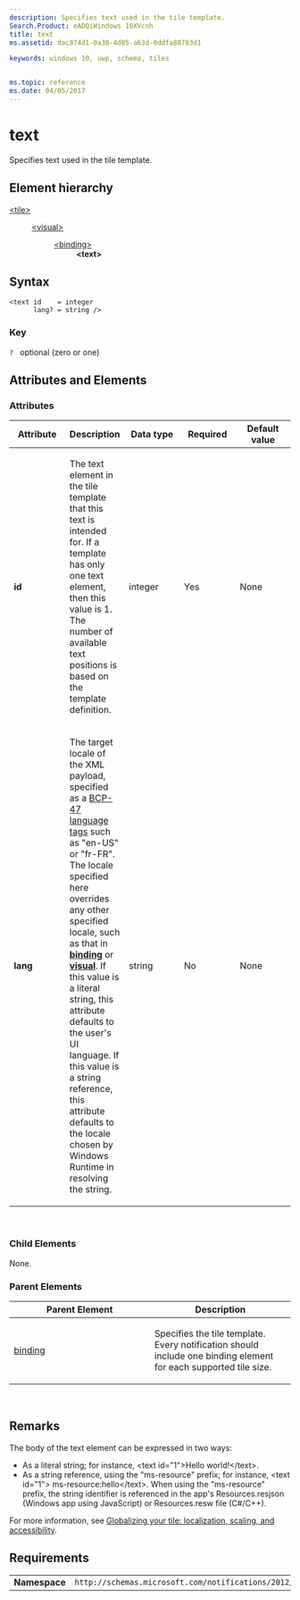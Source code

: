 ```yaml
---
description: Specifies text used in the tile template.
Search.Product: eADQiWindows 10XVcnh
title: text
ms.assetid: dac874d1-0a30-4d85-a63d-0ddfa88783d1

keywords: windows 10, uwp, schema, tiles


ms.topic: reference
ms.date: 04/05/2017
---
```


# text

Specifies text used in the tile template.

## Element hierarchy

<dl>
<dt><a href="element-tile.md">&lt;tile&gt;</a></dt>
<dd>
<dl>
<dt><a href="element-visual.md">&lt;visual&gt;</a></dt>
<dd>
<dl>
<dt><a href="element-binding.md">&lt;binding&gt;</a></dt>
<dd><b>&lt;text&gt;</b></dd>
</dl>
</dd>
</dl>
</dd>
</dl>

## Syntax

``` syntax
<text id    = integer
      lang? = string />
```

### Key

`?`   optional (zero or one)

## Attributes and Elements


### Attributes

<table>
<colgroup>
<col width="20%" />
<col width="20%" />
<col width="20%" />
<col width="20%" />
<col width="20%" />
</colgroup>
<thead>
<tr class="header">
<th>Attribute</th>
<th>Description</th>
<th>Data type</th>
<th>Required</th>
<th>Default value</th>
</tr>
</thead>
<tbody>
<tr class="odd">
<td><strong>id</strong></td>
<td><p>The text element in the tile template that this text is intended for. If a template has only one text element, then this value is 1. The number of available text positions is based on the template definition.</p></td>
<td>integer</td>
<td>Yes</td>
<td>None</td>
</tr>
<tr class="even">
<td><strong>lang</strong></td>
<td><p>The target locale of the XML payload, specified as a <a href="https://go.microsoft.com/fwlink/p/?linkid=227302">BCP-47 language tags</a>  such as &quot;en-US&quot; or &quot;fr-FR&quot;. The locale specified here overrides any other specified locale, such as that in <a href="element-binding.md"><strong>binding</strong></a> or <a href="element-visual.md"><strong>visual</strong></a>. If this value is a literal string, this attribute defaults to the user's UI language. If this value is a string reference, this attribute defaults to the locale chosen by Windows Runtime in resolving the string.</p></td>
<td>string</td>
<td>No</td>
<td>None</td>
</tr>
</tbody>
</table>

 

### Child Elements

None.

### Parent Elements

<table>
<colgroup>
<col width="50%" />
<col width="50%" />
</colgroup>
<thead>
<tr class="header">
<th>Parent Element</th>
<th>Description</th>
</tr>
</thead>
<tbody>
<tr class="odd">
<td><a href="element-binding.md">binding</a> </td>
<td><p>Specifies the tile template. Every notification should include one binding element for each supported tile size.</p></td>
</tr>
</tbody>
</table>

 

## Remarks

The body of the text element can be expressed in two ways:

-   As a literal string; for instance, &lt;text id="1"&gt;Hello world!&lt;/text&gt;.
-   As a string reference, using the "ms-resource" prefix; for instance, &lt;text id="1"&gt; ms-resource:hello&lt;/text&gt;. When using the "ms-resource" prefix, the string identifier is referenced in the app's Resources.resjson (Windows app using JavaScript) or Resources.resw file (C#/C++).

For more information, see [Globalizing your tile: localization, scaling, and accessibility](/previous-versions/windows/apps/hh831183(v=win.10)).

## Requirements

|          |         |
|----------|--------------|
| **Namespace** | `http://schemas.microsoft.com/notifications/2012/tile.xsd` |

 

 
